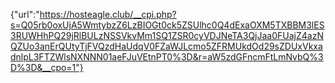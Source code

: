{"url":"https://hosteagle.club/__cpi.php?s=Q05rb0oxUjA5WmtybzZ6LzBIOGt0ck5ZSUlhc0Q4dExaOXM5TXBBM3lES3RUWHhPQ29jRlBULzNSSVkvMm1SQ1ZSR0cyVDJNeTA3QjJaa0FUajZ4azNQZUo3anErQUtyTjFVQzdHaUdqV0FZaWJLcmo5ZFRMUkdOd29sZDUxVkxadnlpL3FTZWlsNXNNN01aeFJuVEtnPT0%3D&r=aW5zdGFncmFtLmNvbQ%3D%3D&__cpo=1"}
